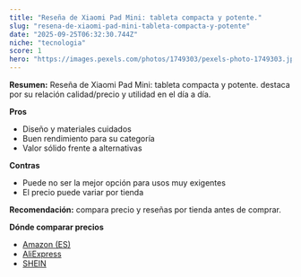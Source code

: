 ```yaml
---
title: "Reseña de Xiaomi Pad Mini: tableta compacta y potente."
slug: "resena-de-xiaomi-pad-mini-tableta-compacta-y-potente"
date: "2025-09-25T06:32:30.744Z"
niche: "tecnologia"
score: 1
hero: "https://images.pexels.com/photos/1749303/pexels-photo-1749303.jpeg?auto=compress&cs=tinysrgb&fit=crop&h=627&w=1200&auto=compress&cs=tinysrgb&w=1200&h=675&fit=crop"
---
```


**Resumen:** Reseña de Xiaomi Pad Mini: tableta compacta y potente. destaca por su relación calidad/precio y utilidad en el día a día.

**Pros**
- Diseño y materiales cuidados
- Buen rendimiento para su categoría
- Valor sólido frente a alternativas

**Contras**
- Puede no ser la mejor opción para usos muy exigentes
- El precio puede variar por tienda

**Recomendación:** compara precio y reseñas por tienda antes de comprar.

**Dónde comparar precios**
- [Amazon (ES)](https://www.amazon.es/s?k=Rese%C3%B1a%20de%20Xiaomi%20Pad%20Mini%3A%20tableta%20compacta%20y%20potente.&tag=teknovashop25-21)
- [AliExpress](https://www.aliexpress.com/wholesale?SearchText=Rese%C3%B1a%20de%20Xiaomi%20Pad%20Mini%3A%20tableta%20compacta%20y%20potente.)
- [SHEIN](https://www.shein.com/pdsearch/Rese%C3%B1a%20de%20Xiaomi%20Pad%20Mini%3A%20tableta%20compacta%20y%20potente.)